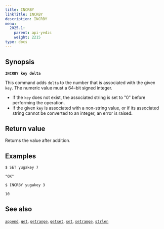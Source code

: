 ```yaml
---
title: INCRBY
linkTitle: INCRBY
description: INCRBY
menu:
  2025.1:
    parent: api-yedis
    weight: 2215
type: docs
---
```


## Synopsis

**`INCRBY key delta`**

This command adds `delta` to the number that is associated with the given `key`. The numeric value must a 64-bit signed integer.

- If the `key` does not exist, the associated string is set to "0" before performing the operation.
- If the given `key` is associated with a non-string value, or if its associated string cannot be converted to an integer, an error is raised.

## Return value

Returns the value after addition.

## Examples

```sh
$ SET yugakey 7
```

```
"OK"
```

```sh
$ INCRBY yugakey 3
```

```
10
```

## See also

[`append`](../append/), [`get`](../get/), [`getrange`](../getrange/), [`getset`](../getset/), [`set`](../set/), [`setrange`](../setrange/), [`strlen`](../strlen/)
